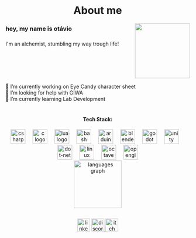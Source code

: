 
<br clear="both">

<h1 align="center">About me</h1>
<img align="right" height="150" src="https://media.discordapp.net/attachments/1292479974971801742/1384525339736412210/aaaa.jpg?ex=6852bf34&is=68516db4&hm=a885432572321774b81edd6a5d4c0097164c4585b029fe27e54a1c2ffef98a9f&=&format=webp"  />
<h3 align="left">hey, my name is otávio</h3>

###
<p align="left">I'm an alchemist, stumbling my way trough life!</p>

######
<br clear="both">
<p align="left">🔭 I’m currently working on Eye Candy character sheet<br>🤝 I’m looking for help with GIWA<br>🌱 I’m currently learning Lab Development</p>
<h1 align="left"></h1>
<h4 align="center">Tech Stack:</h4>

<div align="center">
  <img src="https://cdn.jsdelivr.net/gh/devicons/devicon/icons/csharp/csharp-original.svg" height="40" alt="csharp logo"  />
  <img width="12" />
  <img src="https://cdn.jsdelivr.net/gh/devicons/devicon/icons/c/c-original.svg" height="40" alt="c logo"  />
  <img width="12" />
  <img src="https://cdn.jsdelivr.net/gh/devicons/devicon/icons/lua/lua-original.svg" height="40" alt="lua logo"  />
  <img width="12" />
  <img src="https://cdn.jsdelivr.net/gh/devicons/devicon/icons/bash/bash-original.svg" height="40" alt="bash logo"  />
  <img width="12" />
  <img src="https://cdn.jsdelivr.net/gh/devicons/devicon/icons/arduino/arduino-original.svg" height="40" alt="arduino logo"  />
  <img width="12" />
  <img src="https://cdn.jsdelivr.net/gh/devicons/devicon/icons/blender/blender-original.svg" height="40" alt="blender logo"  />
  <img width="12" />
  <img src="https://cdn.jsdelivr.net/gh/devicons/devicon/icons/godot/godot-original.svg" height="40" alt="godot logo"  />
  <img width="12" />
  <img src="https://cdn.jsdelivr.net/gh/devicons/devicon/icons/unity/unity-original.svg" height="40" alt="unity logo"  />
  <img width="12" />
  <img src="https://skillicons.dev/icons?i=dotnet" height="40" alt="dot-net logo"  />
  <img width="12" />
  <img src="https://skillicons.dev/icons?i=linux" height="40" alt="linux logo"  />
  <img width="12" />
  <img src="https://skillicons.dev/icons?i=octave" height="40" alt="octave logo"  />
  <img width="12" />
  <img src="https://cdn.jsdelivr.net/gh/devicons/devicon/icons/opengl/opengl-original.svg" height="40" alt="opengl logo"  />
</div>



<div align="center">
  <img src="https://github-readme-stats.vercel.app/api/top-langs?username=otsmania&locale=en&hide_title=false&layout=compact&card_width=320&langs_count=7&theme=gruvbox&hide_border=true&order=2" height="130" alt="languages graph"  />
</div>

###

##

<div align="center">
  <img src="https://img.shields.io/static/v1?message=LinkedIn&logo=linkedin&label=&color=0077B5&logoColor=white&labelColor=&style=flat" height="35" alt="linkedin logo"  />
  <a href="otsmania" target="_blank">
    <img src="https://img.shields.io/static/v1?message=Discord&logo=discord&label=&color=7289DA&logoColor=white&labelColor=&style=flat" height="35" alt="discord logo"  />
  </a>
  <a href="https://otsmania.itch.io/" target="_blank">
    <img src="https://img.shields.io/static/v1?message=itch.io&logo=itch&label=&color=000000&logoColor=white&labelColor=&style=flat" height="35" alt="itch logo"  />
  </a>
</div>

###
